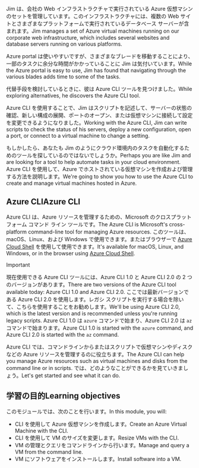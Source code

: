 <span data-ttu-id="1dad7-101">Jim は、会社の Web インフラストラクチャで実行されている Azure 仮想マシンのセットを管理しています。このインフラストラクチャには、複数の Web サイトとさまざまなプラットフォームで実行されているデータベース サーバーが含まれます。</span><span class="sxs-lookup"><span data-stu-id="1dad7-101">Jim manages a set of Azure virtual machines running on our corporate web infrastructure, which includes several websites and database servers running on various platforms.</span></span> 

<span data-ttu-id="1dad7-102">Azure portal は使いやすいですが、さまざまなブレードを移動することにより、一部のタスクに余分な時間がかかっていることに Jim は気付いています。</span><span class="sxs-lookup"><span data-stu-id="1dad7-102">While the Azure portal is easy to use, Jim has found that navigating through the various blades adds time to some of the tasks.</span></span> 

<span data-ttu-id="1dad7-103">代替手段を検討しているときに、彼は Azure CLI ツールを見つけました。</span><span class="sxs-lookup"><span data-stu-id="1dad7-103">While exploring alternatives, he discovers the Azure CLI tool.</span></span>

<span data-ttu-id="1dad7-104">Azure CLI を使用することで、Jim はスクリプトを記述して、サーバーの状態の確認、新しい構成の展開、ポートのオープン、または仮想マシンに接続して設定を変更できるようになりました。</span><span class="sxs-lookup"><span data-stu-id="1dad7-104">Working with the Azure CLI, Jim can write scripts to check the status of his servers, deploy a new configuration, open a port, or connect to a virtual machine to change a setting.</span></span>

<span data-ttu-id="1dad7-105">もしかしたら、あなたも Jim のようにクラウド環境内のタスクを自動化するためのツールを探しているのではないでしょうか。</span><span class="sxs-lookup"><span data-stu-id="1dad7-105">Perhaps you are like Jim and are looking for a tool to help automate tasks in your cloud environment.</span></span> <span data-ttu-id="1dad7-106">Azure CLI を使用して、Azure でホストされている仮想マシンを作成および管理する方法を説明します。</span><span class="sxs-lookup"><span data-stu-id="1dad7-106">We're going to show you how to use the Azure CLI to create and manage virtual machines hosted in Azure.</span></span> 

## <a name="azure-cli"></a><span data-ttu-id="1dad7-107">Azure CLI</span><span class="sxs-lookup"><span data-stu-id="1dad7-107">Azure CLI</span></span>

<span data-ttu-id="1dad7-108">Azure CLI は、Azure リソースを管理するための、Microsoft のクロスプラットフォーム コマンド ライン ツールです。</span><span class="sxs-lookup"><span data-stu-id="1dad7-108">The Azure CLI is Microsoft's cross-platform command-line tool for managing Azure resources.</span></span> <span data-ttu-id="1dad7-109">このツールは、macOS、Linux、および Windows で使用できます。またはブラウザーで [Azure Cloud Shell](https://docs.microsoft.com/azure/cloud-shell/overview) を使用して使用できます。</span><span class="sxs-lookup"><span data-stu-id="1dad7-109">It's available for macOS, Linux, and Windows, or in the browser using [Azure Cloud Shell](https://docs.microsoft.com/azure/cloud-shell/overview).</span></span>

> [!IMPORTANT]
> <span data-ttu-id="1dad7-110">現在使用できる Azure CLI ツールには、Azure CLI 1.0 と Azure CLI 2.0 の 2 つのバージョンがあります。</span><span class="sxs-lookup"><span data-stu-id="1dad7-110">There are two versions of the Azure CLI tool available today: Azure CLI 1.0 and Azure CLI 2.0.</span></span> <span data-ttu-id="1dad7-111">ここでは最新バージョンである Azure CLI 2.0 を使用します。レガシ スクリプトを実行する場合を除いて、こちらを使用することをお勧めします。</span><span class="sxs-lookup"><span data-stu-id="1dad7-111">We'll be using Azure CLI 2.0, which is the latest version and is recommended unless you're running legacy scripts.</span></span> <span data-ttu-id="1dad7-112">Azure CLI 1.0 は `azure` コマンドで始まり、Azure CLI 2.0 は `az` コマンドで始まります。</span><span class="sxs-lookup"><span data-stu-id="1dad7-112">Azure CLI 1.0 is started with the `azure` command, and Azure CLI 2.0 is started with the `az` command.</span></span> 

<span data-ttu-id="1dad7-113">Azure CLI では、コマンドラインからまたはスクリプトで仮想マシンやディスクなどの Azure リソースを管理するのに役立ちます。</span><span class="sxs-lookup"><span data-stu-id="1dad7-113">The Azure CLI can help you manage Azure resources such as virtual machines and disks from the command line or in scripts.</span></span> <span data-ttu-id="1dad7-114">では、どのようなことができるかを見ていきましょう。</span><span class="sxs-lookup"><span data-stu-id="1dad7-114">Let's get started and see what it can do.</span></span>

## <a name="learning-objectives"></a><span data-ttu-id="1dad7-115">学習の目的</span><span class="sxs-lookup"><span data-stu-id="1dad7-115">Learning objectives</span></span>
<span data-ttu-id="1dad7-116">このモジュールでは、次のことを行います。</span><span class="sxs-lookup"><span data-stu-id="1dad7-116">In this module, you will:</span></span>

- <span data-ttu-id="1dad7-117">CLI を使用して Azure 仮想マシンを作成します。</span><span class="sxs-lookup"><span data-stu-id="1dad7-117">Create an Azure Virtual Machine with the CLI.</span></span>
- <span data-ttu-id="1dad7-118">CLI を使用して VM のサイズを変更します。</span><span class="sxs-lookup"><span data-stu-id="1dad7-118">Resize VMs with the CLI.</span></span>
- <span data-ttu-id="1dad7-119">VM の管理とクエリをコマンドラインから行います。</span><span class="sxs-lookup"><span data-stu-id="1dad7-119">Manage and query a VM from the command line.</span></span>
- <span data-ttu-id="1dad7-120">VM にソフトウェアをインストールします。</span><span class="sxs-lookup"><span data-stu-id="1dad7-120">Install software into a VM.</span></span>

